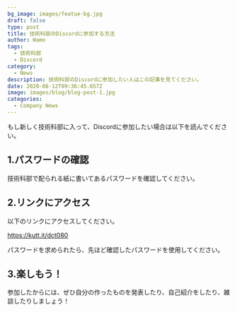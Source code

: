 ```yaml
---
bg_image: images/featue-bg.jpg
draft: false
type: post
title: 技術科部のDiscordに参加する方法
author: Wamo
tags:
  - 技術科部
  - Discord
category:
  - News
description: 技術科部のDiscordに参加したい人はこの記事を見てください。
date: 2020-06-12T09:36:45.657Z
image: images/blog/blog-post-1.jpg
categories:
  - Company News
---
```

もし新しく技術科部に入って、Discordに参加したい場合は以下を読んでください。

<!--more-->

## 1.パスワードの確認

技術科部で配られる紙に書いてあるパスワードを確認してください。

## 2.リンクにアクセス

以下のリンクにアクセスしてください。

<https://kutt.it/dct080>

パスワードを求められたら、先ほど確認したパスワードを使用してください。

## 3.楽しもう！

参加したからには、ぜひ自分の作ったものを発表したり、自己紹介をしたり、雑談したりしましょう！